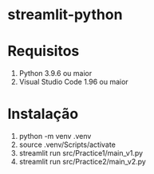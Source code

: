 # streamlit-python

# Requisitos
1. Python 3.9.6 ou maior
2. Visual Studio Code 1.96 ou maior

# Instalação
1. python -m venv .venv
2. source .venv/Scripts/activate
3. streamlit run src/Practice1/main_v1.py
4. streamlit run src/Practice2/main_v2.py